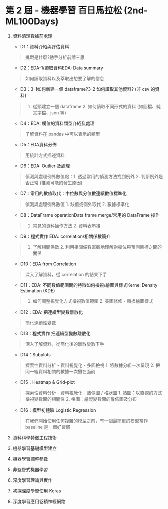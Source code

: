 
# 第 2 屆 - 機器學習 百日馬拉松 (2nd-ML100Days)

1. 資料清理數據前處理

	- D1：資料介紹與評估資料
	> 挑戰是什麼?動手分析前請三思
	- D2：EDA-1/讀取資料EDA: Data summary
	> 如何讀取資料以及萃取出想要了解的信息
	- D3：3-1如何新建一個 dataframe?3-2 如何讀取其他資料? (非 csv 的資料)
	> 1. 從頭建立一個 dataframe 2. 如何讀取不同形式的資料 (如圖檔、純文字檔、json 等)
	- D4：EDA: 欄位的資料類型介紹及處理
	> 了解資料在 pandas 中可以表示的類型
	- D5：EDA資料分佈
	> 用統計方式描述資料
	- D6：EDA: Outlier 及處理
	> 偵測與處理例外數值點：1. 透過常用的偵測方法找到例外 2. 判斷例外是否正常 (推測可能的發生原因)
	- D7：常用的數值取代：中位數與分位數連續數值標準化
	> 偵測與處理例外數值 1. 缺值或例外取代 2. 數據標準化
	- D8：DataFrame operationData frame merge/常用的 DataFrame 操作
	> 1. 常見的資料操作方法 2. 資料表串接
	- D9：程式實作 EDA: correlation/相關係數簡介
	> 1. 了解相關係數 2. 利用相關係數直觀地理解對欄位與預測目標之間的關係
	- D10：EDA from Correlation
	> 深入了解資料，從 correlation 的結果下手
	- D11：EDA: 不同數值範圍間的特徵如何檢視/繪圖與樣式Kernel Density Estimation (KDE)
	> 1. 如何調整視覺化方式檢視數值範圍 2. 美圖修修 - 轉換繪圖樣式
	- D12：EDA: 把連續型變數離散化
	> 簡化連續性變數
	- D13：程式實作 把連續型變數離散化
	> 深入了解資料，從簡化後的離散變數下手
	- D14：Subplots
	> 探索性資料分析 - 資料視覺化 - 多圖檢視 1. 將數據分組一次呈現 2. 把同一組資料相關的數據一次攤在面前
	- D15：Heatmap & Grid-plot
	> 探索性資料分析 - 資料視覺化 - 熱像圖 / 格狀圖 1. 熱圖：以直觀的方式檢視變數間的相關性 2. 格圖：繪製變數間的散佈圖及分布
	- D16：模型初體驗 Logistic Regression
	> 在我們開始使用任何複雜的模型之前，有一個最簡單的模型當作 baseline 是一個好習慣 
2. 資料科學特徵工程技術
3. 機器學習基礎模型建立
4. 機器學習調整參數
5. 非監督式機器學習
6. 深度學習理論與實作
7. 初探深度學習使用 Keras
8. 深度學習應用卷積神經網路

